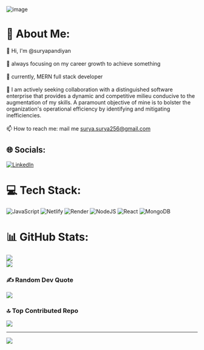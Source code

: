 

![image]( https://media.giphy.com/media/xWZcSbk7pAtP2HhXHV/giphy.gif)

# 💫 About Me:
👋 Hi, I'm @suryapandiyan<br><br>👀 always focusing on my career growth to achieve something<br><br>🌱 currently, MERN full stack developer<br><br>💞️ I am actively seeking collaboration with a distinguished software enterprise that provides a dynamic and competitive milieu conducive to the augmentation of my skills. A paramount objective of mine is to bolster the organization's operational efficiency by identifying and mitigating inefficiencies.<br><br>📫 How to reach me: mail me surya.surya256@gmail.com


## 🌐 Socials:
[![LinkedIn](https://img.shields.io/badge/LinkedIn-%230077B5.svg?logo=linkedin&logoColor=white)](https://linkedin.com/in/suryap2506) 

# 💻 Tech Stack:
![JavaScript](https://img.shields.io/badge/javascript-%23323330.svg?style=plastic&logo=javascript&logoColor=%23F7DF1E) ![Netlify](https://img.shields.io/badge/netlify-%23000000.svg?style=plastic&logo=netlify&logoColor=#00C7B7) ![Render](https://img.shields.io/badge/Render-%46E3B7.svg?style=plastic&logo=render&logoColor=white) ![NodeJS](https://img.shields.io/badge/node.js-6DA55F?style=plastic&logo=node.js&logoColor=white) ![React](https://img.shields.io/badge/react-%2320232a.svg?style=plastic&logo=react&logoColor=%2361DAFB) ![MongoDB](https://img.shields.io/badge/MongoDB-%234ea94b.svg?style=plastic&logo=mongodb&logoColor=white)
# 📊 GitHub Stats:
 
![](https://github-readme-streak-stats.herokuapp.com/?user=SURYAPANDIYAN&theme=prussian&hide_border=true)<br/>
![](https://github-readme-stats.vercel.app/api/top-langs/?username=SURYAPANDIYAN&theme=prussian&hide_border=true&include_all_commits=true&count_private=false&layout=compact)

### ✍️ Random Dev Quote
![](https://quotes-github-readme.vercel.app/api?type=horizontal&theme=radical)

### 🔝 Top Contributed Repo
![](https://github-contributor-stats.vercel.app/api?username=SURYAPANDIYAN&limit=5&theme=algolia&combine_all_yearly_contributions=true)

---
[![](https://visitcount.itsvg.in/api?id=SURYAPANDIYAN&icon=0&color=6)](https://visitcount.itsvg.in)

 

   
 
  
 

 




 
